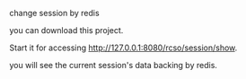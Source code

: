 change session by redis

you can download this project.

Start it for accessing http://127.0.0.1:8080/rcso/session/show.

you will see the current session's data backing by redis.
